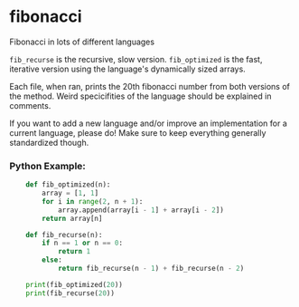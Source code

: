 # fibonacci
Fibonacci in lots of different languages

`fib_recurse` is the recursive, slow version.
`fib_optimized` is the fast, iterative version using the language's dynamically sized arrays.

Each file, when ran, prints the 20th fibonacci number from both versions of the method. Weird specicifities of the language should be explained in comments.

If you want to add a new language and/or improve an implementation for a current language, please do! Make sure to keep everything generally standardized though.

### Python Example:
```python
    def fib_optimized(n):
        array = [1, 1]
        for i in range(2, n + 1):
            array.append(array[i - 1] + array[i - 2])
        return array[n]

    def fib_recurse(n):
        if n == 1 or n == 0:
            return 1
        else:
            return fib_recurse(n - 1) + fib_recurse(n - 2)

    print(fib_optimized(20))
    print(fib_recurse(20))
```
